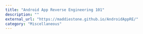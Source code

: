 ```yaml
---
title: "Android App Reverse Engineering 101"
description: ""
external_url: "https://maddiestone.github.io/AndroidAppRE/"
category: "Miscellaneous"
---
```


